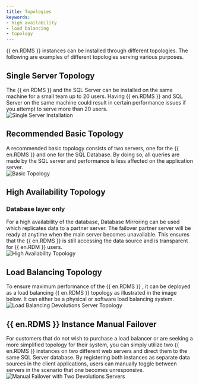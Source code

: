 ```yaml
---
title: Topologies
keywords:
- high availability
- load balancing
- topology
---
```

{{ en.RDMS }} instances can be installed through different topologies. The following are examples of different topologies serving various purposes.  

## Single Server Topology 
The {{ en.RDMS }} and the SQL Server can be installed on the same machine for a small team up to 20 users. Having {{ en.RDMS }} and SQL Server on the same machine could result in certain performance issues if you attempt to serve more than 20 users.  
![Single Server Installation](/img/en/server/RecommendedTopology-1.png)

## Recommended Basic Topology 
A recommended basic topology consists of two servers, one for the {{ en.RDMS }} and one for the SQL Database. By doing so, all queries are made by the SQL server and performance is less affected on the application server.  
![Basic Topology](/img/en/server/RecommendedTopology-2.png)

## High Availability Topology 
### Database layer only 
For a high availability of the database, Database Mirroring can be used which replicates data to a partner server. The failover partner server will be ready at anytime when the main server becomes unavailable. This ensures that the {{ en.RDMS }} is still accessing the data source and is transparent for {{ en.RDM }} users.  
![High Availability Topology](/img/en/server/RecommendedTopology-3.png)

## Load Balancing Topology 
To ensure maximum performance of the {{ en.RDMS }} , it can be deployed as a load balancing {{ en.RDMS }} topology as illustrated in the image below. It can either be a physical or software load balancing system.  
![Load Balancing Devolutions Server Topology](/img/en/server/RecommendedTopology-4.png)

## {{ en.RDMS }} Instance Manual Failover 
For customers that do not wish to purchase a load balancer or are seeking a more simplified topology for their system, you can simply utilize two {{ en.RDMS }} instances on two different web servers and direct them to the same SQL Server database. By registering both instances as separate data sources in the client applications, users can manually toggle between servers in the scenario that one becomes unresponsive.  
![Manual Failover with Two Devolutions Servers](/img/en/server/RecommendedTopology-5.png)

